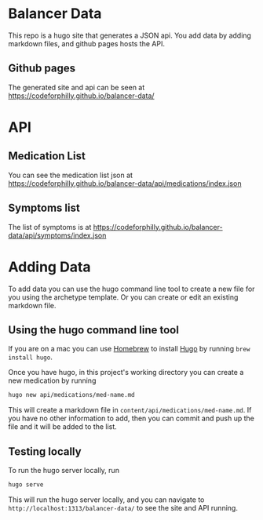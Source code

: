# Balancer Data
This repo is a hugo site that generates a JSON api.  You add data by adding markdown files, and github pages hosts the API.

## Github pages
The generated site and api can be seen at https://codeforphilly.github.io/balancer-data/

# API

## Medication List
You can see the medication list json at https://codeforphilly.github.io/balancer-data/api/medications/index.json

## Symptoms list
The list of symptoms is at https://codeforphilly.github.io/balancer-data/api/symptoms/index.json


# Adding Data
To add data you can use the hugo command line tool to create a new file for you using the archetype template.  Or you can create or edit an existing markdown file.

## Using the hugo command line tool
If you are on a mac you can use [Homebrew](https://brew.sh) to install [Hugo](https://gethugo.io) by running `brew install hugo`.

Once you have hugo, in this project's working directory you can create a new medication by running

```sh
hugo new api/medications/med-name.md
```

This will create a markdown file in `content/api/medications/med-name.md`.  If you have no other information to add, then you can commit and push up the file and it will be added to the list.

## Testing locally
To run the hugo server locally, run

```sh
hugo serve
```

This will run the hugo server locally, and you can navigate to `http://localhost:1313/balancer-data/` to see the site and API running.
